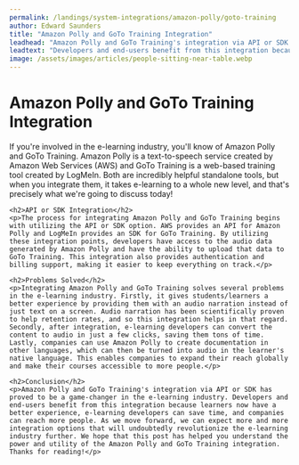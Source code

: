 ```yaml
---
permalink: /landings/system-integrations/amazon-polly/goto-training
author: Edward Saunders
title: "Amazon Polly and GoTo Training Integration"
leadhead: "Amazon Polly and GoTo Training's integration via API or SDK has proved to be a game-changer in the e-learning industry"
leadtext: "Developers and end-users benefit from this integration because learners now have a better experience, e-learning developers can save time, and companies can reach more people. As we move forward, we can expect more and more integration options that will undoubtedly revolutionize the e-learning industry further. We hope that this post has helped you understand the power and utility of the Amazon Polly and GoTo Training integration. Thanks for reading!"
image: /assets/images/articles/people-sitting-near-table.webp
---
```

<div class="arttext">	<h1>Amazon Polly and GoTo Training Integration</h1>
	<p>If you're involved in the e-learning industry, you'll know of Amazon Polly and GoTo Training. Amazon Polly is a text-to-speech service created by Amazon Web Services (AWS) and GoTo Training is a web-based training tool created by LogMeIn. Both are incredibly helpful standalone tools, but when you integrate them, it takes e-learning to a whole new level, and that's precisely what we're going to discuss today!</p>

	<h2>API or SDK Integration</h2>
	<p>The process for integrating Amazon Polly and GoTo Training begins with utilizing the API or SDK option. AWS provides an API for Amazon Polly and LogMeIn provides an SDK for GoTo Training. By utilizing these integration points, developers have access to the audio data generated by Amazon Polly and have the ability to upload that data to GoTo Training. This integration also provides authentication and billing support, making it easier to keep everything on track.</p>

	<h2>Problems Solved</h2>
	<p>Integrating Amazon Polly and GoTo Training solves several problems in the e-learning industry. Firstly, it gives students/learners a better experience by providing them with an audio narration instead of just text on a screen. Audio narration has been scientifically proven to help retention rates, and so this integration helps in that regard. Secondly, after integration, e-learning developers can convert the content to audio in just a few clicks, saving them tons of time. Lastly, companies can use Amazon Polly to create documentation in other languages, which can then be turned into audio in the learner's native language. This enables companies to expand their reach globally and make their courses accessible to more people.</p>

	<h2>Conclusion</h2>
	<p>Amazon Polly and GoTo Training's integration via API or SDK has proved to be a game-changer in the e-learning industry. Developers and end-users benefit from this integration because learners now have a better experience, e-learning developers can save time, and companies can reach more people. As we move forward, we can expect more and more integration options that will undoubtedly revolutionize the e-learning industry further. We hope that this post has helped you understand the power and utility of the Amazon Polly and GoTo Training integration. Thanks for reading!</p>

</div>
